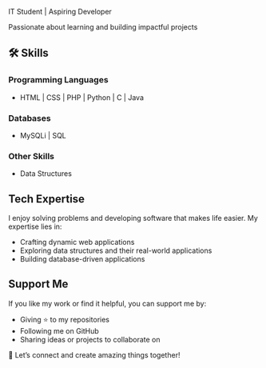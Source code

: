 IT Student | Aspiring Developer

Passionate about learning and building impactful projects

## 🛠 Skills
### Programming Languages
- HTML | CSS | PHP | Python | C | Java
### Databases
- MySQLi | SQL
### Other Skills
- Data Structures

## Tech Expertise
I enjoy solving problems and developing software that makes life easier. My expertise lies in:

- Crafting dynamic web applications
- Exploring data structures and their real-world applications
- Building database-driven applications

## Support Me
If you like my work or find it helpful, you can support me by:

- Giving ⭐️ to my repositories
- Following me on GitHub
- Sharing ideas or projects to collaborate on

💌 Let’s connect and create amazing things together!
